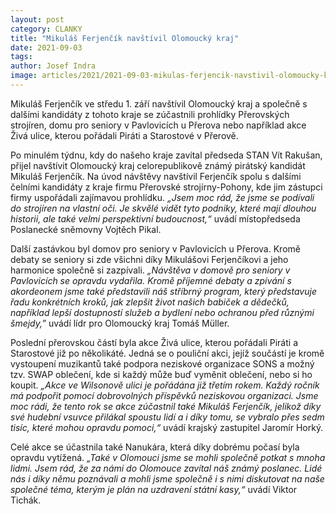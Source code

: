 ```yaml
---
layout: post
category: CLANKY
title: "Mikuláš Ferjenčík navštívil Olomoucký kraj"
date: 2021-09-03
tags:
author: Josef Indra
image: articles/2021/2021-09-03-mikulas-ferjencik-navstivil-olomoucky-kraj.jpg  #751x422 pixelu
---
```

Mikuláš Ferjenčík ve středu 1. září navštívil Olomoucký kraj a společně s dalšími kandidáty z tohoto kraje se zúčastnili prohlídky Přerovských strojíren, domu pro seniory v Pavlovicích u Přerova nebo například akce Živá ulice, kterou pořádali Piráti a Starostové v Přerově. 

Po minulém týdnu, kdy do našeho kraje zavítal předseda STAN Vít Rakušan, přijel navštívit Olomoucký kraj celorepublikově známý pirátský kandidát Mikuláš Ferjenčík. Na úvod návštěvy navštívil Ferjenčík spolu s dalšími čelními kandidáty z kraje firmu Přerovské strojírny-Pohony, kde jim zástupci firmy uspořádali zajímavou prohlídku. *„Jsem moc rád, že jsme se podívali do strojíren na vlastní oči. Je skvělé vidět tyto podniky, které mají dlouhou historii, ale také velmi perspektivní budoucnost,“* uvádí místopředseda Poslanecké sněmovny Vojtěch Pikal. 

Další zastávkou byl domov pro seniory v Pavlovicích u Přerova. Kromě debaty se seniory si zde všichni díky Mikulášovi Ferjenčíkovi a jeho harmonice společně si zazpívali. *„Návštěva v domově pro seniory v Pavlovicích se opravdu vydařila. Kromě příjemné debaty a zpívání s akordeonem jsme také představili náš stříbrný program, který představuje řadu konkrétních kroků, jak zlepšit život našich babiček a dědečků, například lepší dostupností služeb a bydlení nebo ochranou před různými šmejdy,”* uvádí lídr pro Olomoucký kraj Tomáš Müller.

Poslední přerovskou částí byla akce Živá ulice, kterou pořádali Piráti a Starostové již po několikáté. Jedná se o pouliční akci, jejíž součástí je kromě vystoupení muzikantů také podpora neziskové organizace SONS a možný tzv. SWAP oblečení, kde si každý může buď vyměnit oblečení, nebo si ho koupit. *„Akce ve Wilsonově ulici je pořádána již třetím rokem. Každý ročník má podpořit pomocí dobrovolných příspěvků neziskovou organizaci. Jsme moc rádi, že tento rok se akce zúčastnil také Mikuláš Ferjenčík, jelikož díky své hudební vsuvce přilákal spoustu lidí a i díky tomu, se vybralo přes sedm tisíc, které mohou opravdu pomoci,“* uvádí krajský zastupitel Jaromír Horký.  

Celé akce se účastnila také Nanukára, která díky dobrému počasí byla opravdu vytížená. *„Také v Olomouci jsme se mohli společně potkat s mnoha lidmi. Jsem rád, že za námi do Olomouce zavítal náš známý poslanec. Lidé nás i díky němu poznávali a mohli jsme společně i s nimi diskutovat na naše společné téma, kterým je plán na uzdravení státní kasy,“* uvádí Viktor Tichák. 

